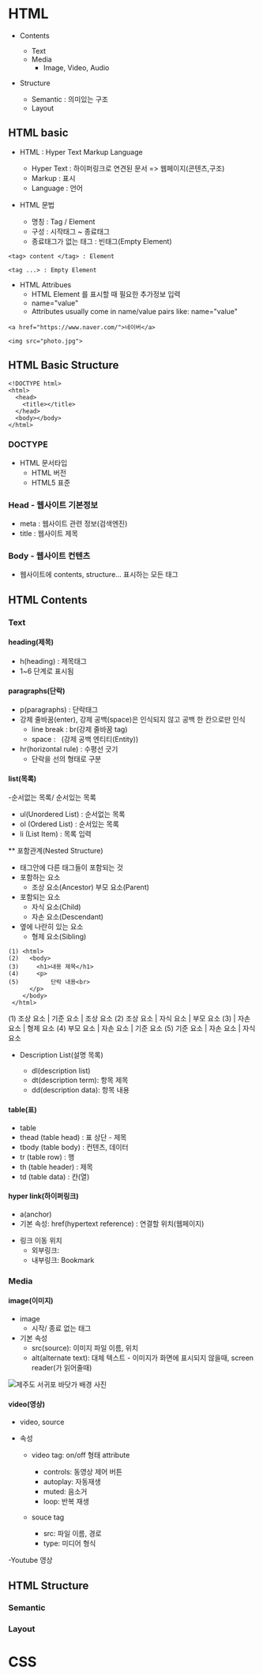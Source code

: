 # HTML

- Contents

  - Text
  - Media
    - Image, Video, Audio

- Structure
  - Semantic : 의미있는 구조
  - Layout

## HTML basic

- HTML : Hyper Text Markup Language

  - Hyper Text : 하이퍼링크로 연견된 문서 => 웹페이지(콘텐츠,구조)
  - Markup : 표시
  - Language : 언어

- HTML 문법
  - 명칭 : Tag / Element
  - 구성 : 시작태그 ~ 종료태그
  - 종료태그가 없는 태그 : 빈태그(Empty Element)

```
<tag> content </tag> : Element

<tag ...> : Empty Element
```

- HTML Attribues
  - HTML Element 를 표시할 때 필요한 추가정보 입력
  - name="value"
  - Attributes usually come in name/value pairs like: name="value"

```
<a href="https://www.naver.com/">네이버</a>

<img src="photo.jpg">
```

## HTML Basic Structure

```
<!DOCTYPE html>
<html>
  <head>
    <title></title>
  </head>
  <body></body>
</html>
```

### DOCTYPE

- HTML 문서타입
  - HTML 버전
  - HTML5 표준

### Head - 웹사이트 기본정보

- meta : 웹사이트 관련 정보(검색엔진)
- title : 웹사이트 제목

### Body - 웹사이트 컨텐츠

- 웹사이트에 contents, structure... 표시하는 모든 태그

## HTML Contents

### Text

#### heading(제목)

- h(heading) : 제목태그
- 1~6 단계로 표시됨

#### paragraphs(단락)

- p(paragraphs) : 단락태그
- 강제 줄바꿈(enter), 강제 공백(space)은 인식되지 않고 공백 한 칸으로만 인식
  - line break : br(강제 줄바꿈 tag)
  - space : &nbsp; (강제 공백 엔티티(Entity))
- hr(horizontal rule) : 수평선 긋기
  - 단락을 선의 형태로 구분

#### list(목록)

-순서없는 목록/ 순서있는 목록

- ul(Unordered List) : 순서없는 목록
- ol (Ordered List) : 순서있는 목록
- li (List Item) : 목록 입력

\*\* 포함관계(Nested Structure)

- 태그안에 다른 태그들이 포함되는 것
- 포함하는 요소
  - 조상 요소(Ancestor)
    부모 요소(Parent)
- 포함되는 요소
  - 자식 요소(Child)
  - 자손 요소(Descendant)
- 옆에 나란히 있는 요소
  - 형제 요소(Sibling)

```
(1) <html>
(2)   <body>
(3)     <h1>내용 제목</h1>
(4)     <p>
(5)         단락 내용<br>
      </p>
    </body>
 </html>
```

(1) 조상 요소 | 기준 요소 | 조상 요소
(2) 조상 요소 | 자식 요소 | 부모 요소
(3) | 자손 요소 | 형제 요소
(4) 부모 요소 | 자손 요소 | 기준 요소
(5) 기준 요소 | 자손 요소 | 자식 요소

- Description List(설명 목록)

  - dl(description list)
  - dt(description term): 항목 제목
  - dd(description data): 항목 내용

#### table(표)

- table
- thead (table head) : 표 상단 - 제목
- tbody (table body) : 컨텐츠, 데이터
- tr (table row) : 행
- th (table header) : 제목
- td (table data) : 칸(열)

#### hyper link(하이퍼링크)

- a(anchor)
- 기본 속성: href(hypertext reference) : 연결할 위치(웹페이지)

 <!-- 예제: <a href="https://ko.wikipedia.org/wiki/W3C">W3C</a> -->
 <!-- <a href="https://www.w3schools.com/" target="_blank">Visit W3Schools!</a> -->

- 링크 이동 위치
  - 외부링크:
  - 내부링크: Bookmark

### Media

#### image(이미지)

<!-- <img src="url" alt="alternatetext"> -->

- image
  - 시작/ 종료 없는 태그 <img src="" alt="">
- 기본 속성
  - src(source): 이미지 파일 이름, 위치
  - alt(alternate text): 대체 텍스트 - 이미지가 화면에 표시되지 않을때, screen reader(가 읽어줄때)

<img src="photo.jpg" alt="제주도 서귀포 바닷가 배경 사진">

#### video(영상)

- video, source
- 속성

  - video tag: on/off 형태 attribute

    - controls: 동영상 제어 버튼
    - autoplay: 자동재생
    - muted: 음소거
    - loop: 반복 재생

  - souce tag
    - src: 파일 이름, 경로
    - type: 미디어 형식

-Youtube 영상

## HTML Structure

### Semantic

### Layout

# CSS
